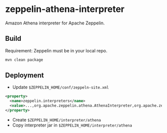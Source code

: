 # zeppelin-athena-interpreter

Amazon Athena interpreter for Apache Zeppelin.

## Build

Requirement: Zeppelin must be in your local repo.

```sh
mvn clean package
```

## Deployment

* Update `$ZEPPELIN_HOME/conf/zeppeln-site.xml`
```xml
<property>
  <name>zeppelin.interpreters</name>
  <value>...,org.apache.zeppelin.athena.AthenaInterpreter,org.apache.zeppelin.athena.AthenaDownloadInterpreter</value>
</property>
```
* Create `$ZEPPELIN_HOME/interpreter/athena`
* Copy interpreter jar in `$ZEPPELIN_HOME/interpreter/athena`

